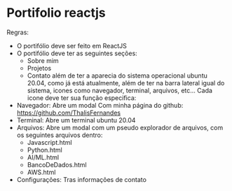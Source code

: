 # Portifolio reactjs

Regras:
- O portifólio deve ser feito em ReactJS
- O portifólio deve ter as seguintes seções:
  - Sobre mim
  - Projetos
  - Contato
além de ter a aparecia do sistema operacional ubuntu 20.04, como já está atualmente, além de ter na barra lateral igual do sistema, icones como navegador, terminal, arquivos, etc...
Cada icone deve ter sua função especifica:
- Navegador: Abre um modal Com minha página do github: https://github.com/ThalisFernandes
- Terminal: Abre um terminal ubuntu 20.04
- Arquivos: Abre um modal com um pseudo explorador de arquivos, com os seguintes arquivos dentro:
  - Javascript.html
  - Python.html
  - AI/ML.html
  - BancoDeDados.html
  - AWS.html
- Configurações: Tras informações de contato 